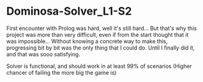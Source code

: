 # Dominosa-Solver_L1-S2

First encounter with Prolog was hard, well it's still hard...
But that's why this project was more than very difficult, even if from the start thought that it was impossible...
Without knowing a concrete way to make this, progressing bit by bit was the only thing that I could do.
Until I finally did it, and that was sooo satisfying.

Solver is functional, and should work in at least 99% of scenarios (Higher chancer of failing the more big the game is)
